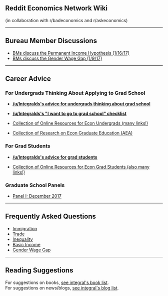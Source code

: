 ## Reddit Economics Network Wiki
(in collaboration with r/badeconomics and r/askeconomics)

----

## Bureau Member Discussions

* [BMs discuss the Permanent Income Hypothesis (1/16/17)](https://www.reddit.com/r/Economics/comments/5ob3cb/bureau_members_discuss_the_permanent_income/)
* [BMs discuss the Gender Wage Gap (1/9/17)](https://www.reddit.com/r/Economics/comments/5myux7/bureau_members_discuss_the_gender_wage_gap/)

----

## Career Advice

### For Undergrads Thinking About Applying to Grad School

* **[/u/Integralds's advice for undergrads thinking about grad school](https://www.reddit.com/r/Economics/wiki/career_undergrad)**

* **[/u/Integralds's "I want to go to grad school" checklist](https://www.reddit.com/r/Economics/wiki/career_courses)**

* [Collection of Online Resources for Econ Undergrads (many links!)](https://www.reddit.com/r/Economics/wiki/career_undergrad_links)

* [Collection of Research on Econ Graduate Education (AEA)](https://www.reddit.com/r/Economics/wiki/career_grad_research)

### For Grad Students

* **[/u/Integralds's advice for grad students](https://www.reddit.com/r/Economics/wiki/career_grad)**

* [Collection of Online Resources for Econ Grad Students (also many links!)](https://www.reddit.com/r/Economics/wiki/career_grad_links)

### Graduate School Panels

* [Panel I: December 2017](https://www.reddit.com/r/Economics/comments/5f7p5o/reconomics_graduate_school_question_thread/?utm_content=title&utm_medium=user&utm_source=reddit&utm_name=frontpage)


----

## Frequently Asked Questions

* [Immigration](http://www.reddit.com/r/Economics/wiki/faq_immigration)
* [Trade](http://www.reddit.com/r/Economics/wiki/faq_trade)
* [Inequality](http://www.reddit.com/r/Economics/wiki/faq_inequality)
* [Basic Income](http://www.reddit.com/r/Economics/wiki/faq_basicincome)
* [Gender Wage Gap](http://www.reddit.com/r/Economics/wiki/faq_genderwagegap)

----

## Reading Suggestions

For suggestions on books, [see integral's book list](http://www.reddit.com/r/Economics/wiki/reading).  
For suggestions on news/blogs, [see integral's blog list](http://www.reddit.com/r/Economics/wiki/blogs).